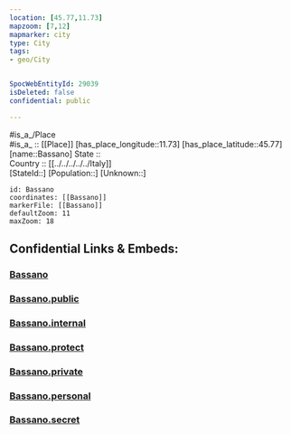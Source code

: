 ```yaml
---
location: [45.77,11.73] 
mapzoom: [7,12] 
mapmarker: city 
type: City
tags:
- geo/City


SpocWebEntityId: 29039
isDeleted: false
confidential: public

---
```

#is_a_/Place  
#is_a_ :: [[Place]] 
[has_place_longitude::11.73] 
[has_place_latitude::45.77] 
[name::Bassano] 
State ::  
Country :: [[../../../../../Italy]]  
[StateId::] 
[Population::] 
[Unknown::] 


```leaflet
id: Bassano
coordinates: [[Bassano]] 
markerFile: [[Bassano]] 
defaultZoom: 11 
maxZoom: 18
```


## Confidential Links & Embeds: 

### [Bassano](/_Standards/Earth/Continent/Europe/Europe~South/Italy/regions~Italy/Veneto/Vicenza.Province/City/Bassano.md) 

### [Bassano.public](/_public/Earth/Continent/Europe/Europe~South/Italy/regions~Italy/Veneto/Vicenza.Province/City/Bassano.public.md) 

### [Bassano.internal](/_internal/Earth/Continent/Europe/Europe~South/Italy/regions~Italy/Veneto/Vicenza.Province/City/Bassano.internal.md) 

### [Bassano.protect](/_protect/Earth/Continent/Europe/Europe~South/Italy/regions~Italy/Veneto/Vicenza.Province/City/Bassano.protect.md) 

### [Bassano.private](/_private/Earth/Continent/Europe/Europe~South/Italy/regions~Italy/Veneto/Vicenza.Province/City/Bassano.private.md) 

### [Bassano.personal](/_personal/Earth/Continent/Europe/Europe~South/Italy/regions~Italy/Veneto/Vicenza.Province/City/Bassano.personal.md) 

### [Bassano.secret](/_secret/Earth/Continent/Europe/Europe~South/Italy/regions~Italy/Veneto/Vicenza.Province/City/Bassano.secret.md)

